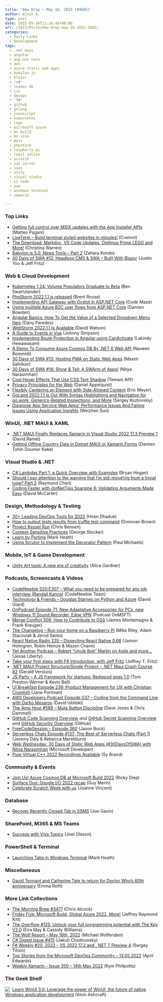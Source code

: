 ```yaml
---
title: 'Dew Drop – May 16, 2022 (#3685)'
author: Alvin A.
type: post
date: 2022-05-16T11:24:48+00:00
url: /2022/05/16/dew-drop-may-16-2022-3685/
categories:
  - Daily Links
  - Development
tags:
  - .net maui
  - angular
  - asp.net core
  - aws
  - azure static web apps
  - babylon.js
  - blazor
  - 'c#'
  - cosmos db
  - css
  - devops
  - 'f#'
  - github
  - golang
  - javascript
  - kubernetes
  - lego
  - microsoft azure
  - ms build
  - ms viva
  - msix
  - phpstorm
  - raspberry pi
  - react native
  - scratch
  - sql server
  - ssms
  - unity
  - visual studio
  - vs code
  - vue
  - windows terminal
  - xamarin

---
```

### <a name="top"></a>Top Links

  * <a href="https://techcommunity.microsoft.com/t5/windows-dev-appconsult/getting-full-control-over-msix-updates-with-the-app-installer/ba-p/3371344?WT.mc_id=DOP-MVP-4025064" target="_blank" rel="noopener">Getting full control over MSIX updates with the App Installer APIs</a> (Matteo Pagani)
  * <a href="https://github.com/Cveinnt/LiveTerm" target="_blank" rel="noopener">LiveTerm &#8211; Build terminal styled websites in minutes!</a> (Cveinnt)
  * <a href="http://www.youtube.com/watch?v=HcZHcpVCYc8" target="_blank" rel="noopener">The Download: Markdoc, VS Code Updates, Optimus Prime LEGO and More!</a> (Christina Warren)
  * <a href="https://blogs.windows.com/windowsdeveloper/2022/05/13/babylon-js-5-0-news-tools-part-2/?WT.mc_id=WD-MVP-4025064" target="_blank" rel="noopener">Babylon.js 5.0: News Tools – Part 2</a> (Zahara Kondo)
  * <a href="https://dev.to/azure/12-headless-cms-swa-built-with-blazor-1e2d" target="_blank" rel="noopener">30 Days of SWA #12: Headless CMS & SWA &#8211; Built With Blazor</a> (Justin Yoo & Jeff Fritz)



### <a name="web"></a>Web & Cloud Development

  * <a href="https://kubernetes.io/blog/2022/05/16/volume-populators-beta/" target="_blank" rel="noopener">Kubernetes 1.24: Volume Populators Graduate to Beta</a> (Ben Swartzlander)
  * <a href="https://blog.jetbrains.com/phpstorm/2022/05/phpstorm-2022-1-1-is-released/" target="_blank" rel="noopener">PhpStorm 2022.1.1 is released</a> (Brent Roose)
  * <a href="https://code-maze.com/aspnetcore-api-gateway-with-ocelot/" target="_blank" rel="noopener">Implementing API Gateway with Ocelot in ASP.NET Core</a> (Code Maze)
  * <a href="https://damienbod.com/2022/05/16/using-multiple-azure-b2c-user-flows-from-asp-net-core/" target="_blank" rel="noopener">Using multiple Azure B2C user flows from ASP.NET Core</a> (Damien Bowden)
  * <a href="https://www.telerik.com/blogs/angular-basics-how-to-get-value-selected-dropdown-menu-item" target="_blank" rel="noopener">Angular Basics: How To Get the Value of a Selected Dropdown Menu Item</a> (Dany Paredes)
  * <a href="https://blog.jetbrains.com/webstorm/2022/05/webstorm-2022-1-1/" target="_blank" rel="noopener">WebStorm 2022.1.1 Is Available</a> (David Watson)
  * <a href="https://dzone.com/articles/a-guide-to-events-in-vue" target="_blank" rel="noopener">A Guide to Events in Vue</a> (Johnny Simpson)
  * <a href="https://www.syncfusion.com/blogs/post/implementing-route-protection-in-angular-using-canactivate.aspx" target="_blank" rel="noopener">Implementing Route Protection in Angular using CanActivate</a> (Lakindy Hewawasam)
  * <a href="https://www.learmoreseekmore.com/2022/05/demo-to-consume-azure-cosmosdb-by-dotnet6-web-api.html" target="_blank" rel="noopener">A Demo To Consume Azure Cosmos DB By .NET 6 Web API</a> (Naveen Bommidi)
  * <a href="https://dev.to/azure/13-hosting-pwa-on-static-web-apps-16la" target="_blank" rel="noopener">30 Days of SWA #13: Hosting PWA on Static Web Apps</a> (Maxim Salnikov)
  * <a href="https://dev.to/azure/14-show-tell-a-swarm-of-apps-4kp6" target="_blank" rel="noopener">30 Days of SWA #14: Show & Tell: A SWArm of Apps!</a> (Nitya Narasimhan)
  * <a href="https://css-tricks.com/cool-hover-effects-that-use-css-text-shadow/" target="_blank" rel="noopener">Cool Hover Effects That Use CSS Text Shadow</a> (Temani Afif)
  * <a href="https://www.w3.org/blog/2022/05/privacy-principles/" target="_blank" rel="noopener">Privacy Principles for the Web</a> (Daniel Appelquist)
  * <a href="https://meyerweb.com/eric/thoughts/2022/04/26/flexibly-centering-an-element-with-side-aligned-content/" target="_blank" rel="noopener">Flexibly Centering an Element with Side-Aligned Content</a> (Eric Meyer)
  * <a href="https://blog.jetbrains.com/go/2022/05/13/goland-2022-1-1-is-out-with-syntax-highlighting-and-navigation-for-go-work-generics-related-inspections-and-more/" target="_blank" rel="noopener">GoLand 2022.1.1 Is Out With Syntax Highlighting and Navigation for go.work, Generics-Related Inspections, and More</a> (Sergey Kozlovskiy)
  * <a href="https://techcommunity.microsoft.com/t5/apps-on-azure-blog/diagnose-app-service-web-apps-performance-issues-and-failing/ba-p/3339437?WT.mc_id=DOP-MVP-4025064" target="_blank" rel="noopener">Diagnose App Service Web Apps&#8217; Performance Issues And Failing Issues Using Application Insights</a> (Weizhen Sun)



### <a name="silverlight"></a>WinUI, .NET MAUI & XAML

  * <a href="https://visualstudiomagazine.com/articles/2022/05/13/net-maui-vs.aspx" target="_blank" rel="noopener">.NET MAUI Finally Replaces Xamarin in Visual Studio 2022 17.3 Preview 1</a> (David Ramel)
  * <a href="https://doumer.me/getting-offline-country-data-in-dotnet-maui/" target="_blank" rel="noopener">Getting Offline Country Data in Dotnet MAUI or Xamarin.Forms</a> (Damien Tohin Doumer Kake)



### <a name="dotnet"></a>Visual Studio & .NET

  * <a href="https://nodogmablog.bryanhogan.net/2022/05/c-lambdas-part-1-a-quick-overview-with-examples/" target="_blank" rel="noopener">C# Lambdas Part 1, a Quick Overview with Examples</a> (Bryan Hogan)
  * <a href="https://devblogs.microsoft.com/oldnewthing/20220513-00/?p=106655" target="_blank" rel="noopener">Should I pay attention to the warning that I’m std::move‘ing from a trivial type? Part 2</a> (Raymond Chen)
  * <a href="https://dotnettips.wordpress.com/2022/05/13/coding-faster-with-dotnettips-spargine-6-validating-arguments-made-easy/" target="_blank" rel="noopener">Coding Faster with dotNetTips Spargine 6: Validating Arguments Made Easy</a> (David McCarter)



### <a name="design"></a>Design, Methodology & Testing

  * <a href="https://www.simform.com/blog/devops-tools/" target="_blank" rel="noopener">30+ Leading DevOps Tools for 2022</a> (Hiren Dhaduk)
  * <a href="https://www.donovanbrown.com/post/how-to-output-tests-results-from-truffle-test-command" target="_blank" rel="noopener">How to output tests results from truffle test command</a> (Donovan Brown)
  * <a href="https://medium.com/oracledevs/project-kessel-run-fc081eb0fd03?source=rss----749dcac244ef---4" target="_blank" rel="noopener">Project Kessel Run</a> (Chris Bensen)
  * <a href="https://georgestocker.com/2022/05/14/context-sensitive-practices/" target="_blank" rel="noopener">Context-Sensitive Practices</a> (George Stocker)
  * <a href="https://markheath.net/post/learn-by-porting" target="_blank" rel="noopener">Learn by Porting</a> (Mark Heath)
  * <a href="https://www.pmichaels.net/2022/05/13/using-scrutor-to-implement-the-decorator-pattern/?utm_source=rss&utm_medium=rss&utm_campaign=using-scrutor-to-implement-the-decorator-pattern" target="_blank" rel="noopener">Using Scrutor to Implement the Decorator Pattern</a> (Paul Michaels)



### <a name="mobile"></a>Mobile, IoT & Game Development

  * <a href="https://blog.unity.com/entertainment/unity-art-tools-a-new-era-of-creativity" target="_blank" rel="noopener">Unity Art tools: A new era of creativity</a> (Alice Gardner)



### <a name="podcasts"></a>Podcasts, Screencasts & Videos

  * <a href="https://www.codenewbie.org/podcast/what-you-need-to-be-prepared-for-any-job-interview" target="_blank" rel="noopener">CodeNewbie S20:E307 &#8211; What you need to be prepared for any job interview (Randall Kanna)</a> (CodeNewbie Team)
  * <a href="https://davidgiard.com/douglas-starnes-on-python-and-azure" target="_blank" rel="noopener">Technology & Friends &#8211; Douglas Starnes on Python and Azure</a> (David Giard)
  * <a href="https://www.onmsft.com/onpodcast/onpodcast-episode-71-adaptive-accessories-more" target="_blank" rel="noopener">OnPodcast Episode 71: New Adaptative Accessories for PCs, new Windows 11 Sound Recorder, Edge VPN</a> (Podcast OnMSFT)
  * <a href="http://www.mergeconflict.fm/306" target="_blank" rel="noopener">Merge Conflict 306: How to Contribute to OSS</a> (James Montemagno & Frank Kreuger)
  * <a href="https://changelog.com/podcast/489" target="_blank" rel="noopener">The Changelog &#8211; Run your home on a Raspberry Pi</a> (Mike Riley, Adam Stacoviak & Jerod Santo)
  * <a href="https://www.reactnativeradio.com/episodes/rnr-235-dissecting-react-native-068" target="_blank" rel="noopener">React Native Radio 235 &#8211; Dissecting React Native 0.68</a> (Jamon Holmgren, Robin Heinze & Mazen Chami)
  * <a href="https://jesseliberty.com/2022/05/14/robert-uncle-bob-martin-on/" target="_blank" rel="noopener">Yet Another Podcast &#8211; Robert “Uncle Bob” Martin on Agile and more…</a> (Jesse Liberty)
  * <a href="http://www.youtube.com/watch?v=7DVengMND2U" target="_blank" rel="noopener">Take your first steps with F# introduction, with Jeff Fritz</a> (Jeffrey T. Fritz)
  * <a href="http://www.youtube.com/watch?v=0PBVSMToA3A" target="_blank" rel="noopener">.NET MAUI Project Structure/Single Project &#8211; .NET Maui Crash Course #2</a> (Gerald Versluis)
  * <a href="https://changelog.com/jsparty/225" target="_blank" rel="noopener">JS Party &#8211; A JS framework for startups: Redwood goes 1.0</a> (Tom Preston-Werner & Kevin Ball)
  * <a href="https://uibreakfast.com/239-product-management-for-ux-with-christian-crumlish" target="_blank" rel="noopener">UI Breakfast Episode 239: Product Management for UX with Christian Crumlish</a> (Jane Portman)
  * <a href="https://soundcloud.com/awsdevelopers/episode-037-coding-from-the-command-line-with-darko-mesaros" target="_blank" rel="noopener">AWS Developers Podcast Episode 037 &#8211; Coding from the Command Line with Darko Mesaros</a> (David Isbitski)
  * <a href="https://theamphour.com/589-mute-button-discipline/?utm_source=rss&utm_medium=rss&utm_campaign=589-mute-button-discipline" target="_blank" rel="noopener">The Amp Hour #589 – Mute Button Discipline</a> (Dave Jones & Chris Gammell)
  * <a href="http://www.youtube.com/watch?v=Xunt9H3Tp0c" target="_blank" rel="noopener">GitHub Code Scanning Overview</a> _and_ <a href="http://www.youtube.com/watch?v=lncb-s83PxQ" target="_blank" rel="noopener">GitHub Secret Scanning Overview</a> _and_ <a href="http://www.youtube.com/watch?v=5--17HD7gn0" target="_blank" rel="noopener">GitHub Security Overview</a> (GitHub)
  * <a href="http://www.youtube.com/watch?v=INg6U9Xd1Zk" target="_blank" rel="noopener">FreeCodeSession &#8211; Episode 360</a> (Jason Bock)
  * <a href="https://www.serverlesschats.com/137" target="_blank" rel="noopener">Serverless Chats Episode #137: The Best of Serverless Chats (Part 1)</a> (Jeremy Daly & Rebecca Marshburn)
  * <a href="http://www.youtube.com/watch?v=Y5jN5stiShI" target="_blank" rel="noopener">Web Wednesday: 30 Days of Static Web Apps (#30DaysOfSWA) with Nitya Narasimhan</a> (Microsoft Developer)
  * <a href="https://devblogs.microsoft.com/cppblog/pure-virtual-cpp-2022-videos-available/?WT.mc_id=DOP-MVP-4025064" target="_blank" rel="noopener">Pure Virtual C++ 2022 Recordings Available</a> (Sy Brand)



### <a name="events"></a>Community & Events

  * <a href="https://devblogs.microsoft.com/cosmosdb/join-us-azure-cosmos-db-at-microsoft-build-2022/?WT.mc_id=DOP-MVP-4025064" target="_blank" rel="noopener">Join Us! Azure Cosmos DB at Microsoft Build 2022</a> (Ricky Diep)
  * <a href="https://devblogs.microsoft.com/surface-duo/google-io-2022-foldable-recap/?WT.mc_id=DOP-MVP-4025064" target="_blank" rel="noopener">Surface Duo: Google I/O 2022 recap</a> (Guy Merin)
  * <a href="https://www.raspberrypi.org/blog/scratch-week/" target="_blank" rel="noopener">Celebrate Scratch Week with us</a> (Joanne Vincent)



### <a name="sql"></a>Database

  * <a href="https://www.mssqltips.com/sqlservertip/7256/ssms-open-recently-closed-tab/" target="_blank" rel="noopener">Recover Recently Closed Tab in SSMS</a> (Joe Gavin)



### <a name="sp"></a>SharePoint, M365 & MS Teams

  * <a href="https://collabshow.com/2022/05/13/success-with-microsoft-viva-topics/" target="_blank" rel="noopener">Success with Viva Topics</a> (Joel Oleson)



### <a name="ps"></a>PowerShell & Terminal

  * <a href="https://markheath.net/post/launch-windows-terminal" target="_blank" rel="noopener">Launching Tabs in Windows Terminal</a> (Mark Heath)



### <a name="misc"></a>Miscellaneous

  * <a href="https://www.theverge.com/2022/5/15/23074041/david-tennant-catherine-tate-return-doctor-who-60th-anniversary" target="_blank" rel="noopener">David Tennant and Catherine Tate to return for Doctor Who’s 60th anniversary</a> (Emma Roth)



### <a name="links"></a>More Link Collections

  * <a href="https://blog.cwa.me.uk/2022/05/16/the-morning-brew-3471/" target="_blank" rel="noopener">The Morning Brew #3471</a> (Chris Alcock)
  * <a href="https://techcommunity.microsoft.com/t5/microsoft-mvp-award-program-blog/friday-five-microsoft-build-global-azure-2022-more/ba-p/3365854?WT.mc_id=DOP-MVP-4025064" target="_blank" rel="noopener">Friday Five: Microsoft Build, Global Azure 2022, More!</a> (Jeffrey Raymond Kitt)
  * <a href="https://stackoverflow.blog/2022/05/13/the-overflow-125-unlock-your-full-programming-potential-with-the-key-v2-0/" target="_blank" rel="noopener">The Overflow #125: Unlock your full programming potential with The Key V2.0</a> (Eira May & Cassidy Williams)
  * <a href="https://michael-wolfenden.github.io/2022/05/16/may-16th-2022/" target="_blank" rel="noopener">The Wolf Report &#8211; May 16th, 2022</a> (Michael Wolfenden)
  * <a href="https://csharpdigest.net/digests/415" target="_blank" rel="noopener">C# Digest Issue #415</a> (Jakub Chodounsky)
  * <a href="https://sergeytihon.com/2022/05/14/f-weekly-20-2022-vs-2022-17-2-and-net-7-preview-4/" target="_blank" rel="noopener">F# Weekly #20, 2022 – VS 2022 17.2 and . NET 7 Preview 4</a> (Sergey Tihon)
  * <a href="https://devblogs.microsoft.com/devops/top-stories-from-the-microsoft-devops-community-06-13-2022/?WT.mc_id=DOP-MVP-4025064" target="_blank" rel="noopener">Top Stories from the Microsoft DevOps Community – 13.05.2022</a> (April Edwards)
  * <a href="https://weeklyxamarin.com/issues/350" target="_blank" rel="noopener">Weekly Xamarin &#8211; Issue 350 &#8211; 14th May 2022</a> (Kym Phillpotts)



### <a name="shelf"></a>The Geek Shelf

<a href="https://www.amazon.com/dp/1800208669/" target="_blank" rel="noopener"><img decoding="async" align="left" style="margin: 0px 4px 0px 0px; border: 0px currentcolor; border-image: none; float: left; display: inline; background-image: none;" src="https://m.media-amazon.com/images/I/41Z9lMC71WL._SS135_.jpg" border="0" /></a>&nbsp;<a href="https://www.amazon.com/dp/1800208669/" target="_blank" rel="noopener">Learn WinUI 3.0: Leverage the power of WinUI, the future of native Windows application development</a> (Alvin Ashcraft)